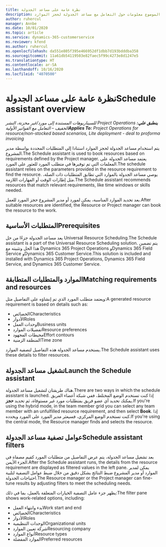 ```yaml
---
title: نظرة عامة على مساعد الجدولة
description: يقدم هذا الموضوع معلومات حول التعامل مع مساعد الجدولة لحجز الموارد.
author: ruhercul
manager: Annbe
ms.date: 10/01/2020
ms.topic: article
ms.service: dynamics-365-customerservice
ms.reviewer: kfend
ms.author: ruhercul
ms.openlocfilehash: da551e805f395e466952df1dbb7d193bdddba358
ms.sourcegitcommit: 11a61db54119503e82faec5f99c4273e8d1247e5
ms.translationtype: HT
ms.contentlocale: ar-SA
ms.lasthandoff: 10/16/2020
ms.locfileid: "4070500"
---
```

# <a name="schedule-assistant-overview"></a><span data-ttu-id="29b36-103">نظرة عامة على مساعد الجدولة</span><span class="sxs-lookup"><span data-stu-id="29b36-103">Schedule assistant overview</span></span>

<span data-ttu-id="29b36-104">_**ينطبق علي:** ‏‫Project Operations للسيناريوهات المستندة إلى مورد/غير مخزنة‬، ‏‫النشر الخفيف – التعامل مع الفواتير الأولية‬_</span><span class="sxs-lookup"><span data-stu-id="29b36-104">_**Applies To:** Project Operations for resource/non-stocked based scenarios, Lite deployment - deal to proforma invoicing_</span></span>

<span data-ttu-id="29b36-105">يتم استخدام مساعد الجدولة لحجز الموارد استنادا إلى المتطلبات المحددة بواسطة مدير المشروع.</span><span class="sxs-lookup"><span data-stu-id="29b36-105">The Schedule assistant is used to book resources based on requirements defined by the Project manager.</span></span> <span data-ttu-id="29b36-106">يعتمد مساعد الجدولة على المعلمات التي تم توفيرها في متطلب المورد للعثور على المورد.</span><span class="sxs-lookup"><span data-stu-id="29b36-106">The schedule assistant relies on the parameters provided in the resource requirement to find the resource.</span></span> <span data-ttu-id="29b36-107">يوصي مساعد الجدولة بالموارد التي تطابق المتطلبات ذات الصلة، مثل إطارات الوقت أو المهارات اللازمة.</span><span class="sxs-lookup"><span data-stu-id="29b36-107">The Schedule assistant recommends resources that match relevant requirements, like time windows or skills needed.</span></span>

<span data-ttu-id="29b36-108">بعد تحديد الموارد المناسبة، يمكن لمورد أو مدير المشروع حجز المورد للعمل.</span><span class="sxs-lookup"><span data-stu-id="29b36-108">After suitable resources are identified, the Resource or Project manager can book the resource to the work.</span></span>

## <a name="prerequisites"></a><span data-ttu-id="29b36-109">المتطلبات الأساسية</span><span class="sxs-lookup"><span data-stu-id="29b36-109">Prerequisites</span></span>

<span data-ttu-id="29b36-110">يعد مساعد الجدولة جزءًا من حل Universal Resource Scheduling.</span><span class="sxs-lookup"><span data-stu-id="29b36-110">The Schedule assistant is a part of the Universal Resource Scheduling solution.</span></span> <span data-ttu-id="29b36-111">يتم تضمين هذا الحل وتثبيته مع Dynamics 365 Project Operations وDynamics 365 Field Service وDynamics 365 Customer Service.</span><span class="sxs-lookup"><span data-stu-id="29b36-111">This solution is included and installed with Dynamics 365 Project Operations, Dynamics 365 Field Service, and Dynamics 365 Customer Service.</span></span>

## <a name="matching-requirements-and-resources"></a><span data-ttu-id="29b36-112">الموارد والمتطلبات المتطابقة</span><span class="sxs-lookup"><span data-stu-id="29b36-112">Matching requirements and resources</span></span>

<span data-ttu-id="29b36-113">ويعتمد متطلب المورد الذي تم إنشاؤه على التفاصيل مثل:</span><span class="sxs-lookup"><span data-stu-id="29b36-113">A generated resource requirement is based on details such as:</span></span>

-   <span data-ttu-id="29b36-114">الخصائص</span><span class="sxs-lookup"><span data-stu-id="29b36-114">Characteristics</span></span>
-   <span data-ttu-id="29b36-115">الأدوار</span><span class="sxs-lookup"><span data-stu-id="29b36-115">Roles</span></span>
-   <span data-ttu-id="29b36-116">وحدات العمل</span><span class="sxs-lookup"><span data-stu-id="29b36-116">Business units</span></span>
-   <span data-ttu-id="29b36-117">تفضيلات الموارد</span><span class="sxs-lookup"><span data-stu-id="29b36-117">Resource preferences</span></span>
-   <span data-ttu-id="29b36-118">محيطات المجهود</span><span class="sxs-lookup"><span data-stu-id="29b36-118">Effort contours</span></span>
-   <span data-ttu-id="29b36-119">المنطقة الزمنية</span><span class="sxs-lookup"><span data-stu-id="29b36-119">Time zone</span></span>

<span data-ttu-id="29b36-120">يستخدم مساعد الجدولة هذه التفاصيل لتصفية الموارد.</span><span class="sxs-lookup"><span data-stu-id="29b36-120">The Schedule assistant uses these details to filter resources.</span></span>

## <a name="launch-the-schedule-assistant"></a><span data-ttu-id="29b36-121">تشغيل مساعد الجدولة</span><span class="sxs-lookup"><span data-stu-id="29b36-121">Launch the Schedule assistant</span></span>

<span data-ttu-id="29b36-122">هناك طريقتان لتشغيل مساعد الجدولة.</span><span class="sxs-lookup"><span data-stu-id="29b36-122">There are two ways in which the schedule assistant is launched.</span></span> <span data-ttu-id="29b36-123">إذا كنت تستخدم الوضع المختلط، ففي شبكة أعضاء الفريق يمكنك تحديد أي عضو فريق بمتطلبات مورد غير مستوفاة، ثم تحديد **حجز**.</span><span class="sxs-lookup"><span data-stu-id="29b36-123">If you're using the hybrid mode, in the team member grid you can select any team member with an unfulfilled resource requirement, and then select **Book**.</span></span> <span data-ttu-id="29b36-124">إذا كنت تستخدم الوضع المركزي، فسيعثر مدير المورد على المورد ويحدده.</span><span class="sxs-lookup"><span data-stu-id="29b36-124">If you're using the central mode, the Resource manager finds and selects the resource.</span></span>

## <a name="schedule-assistant-filters"></a><span data-ttu-id="29b36-125">عوامل تصفية مساعد الجدولة</span><span class="sxs-lookup"><span data-stu-id="29b36-125">Schedule assistant filters</span></span>

<span data-ttu-id="29b36-126">بعد تشغيل مساعد الجدولة، يتم عرض التفاصيل من متطلبات المورد كقيم مصفاة في الجزء الأيمن.</span><span class="sxs-lookup"><span data-stu-id="29b36-126">After the Schedule assistant runs, the details from the resource requirement are displayed as filtered values in the left pane.</span></span> <span data-ttu-id="29b36-127">يمكن لمدير الموارد أو مدير المشروع ضبط النتائج بشكل دقيق من خلال ضبط عوامل التصفية لتلبية احتياجات الجدولة.</span><span class="sxs-lookup"><span data-stu-id="29b36-127">The Resource manager or the Project manager can fine-tune results by adjusting filters to meet the scheduling needs.</span></span>

<span data-ttu-id="29b36-128">يظهر جزء عامل التصفية الخيارات المتعلقة بالعمل، بما في ذلك:</span><span class="sxs-lookup"><span data-stu-id="29b36-128">The filter pane shows work-related options, including:</span></span>

-   <span data-ttu-id="29b36-129">بدء وانتهاء العمل</span><span class="sxs-lookup"><span data-stu-id="29b36-129">Work start and end</span></span>
-   <span data-ttu-id="29b36-130">الخصائص</span><span class="sxs-lookup"><span data-stu-id="29b36-130">Characteristics</span></span>
-   <span data-ttu-id="29b36-131">الأدوار</span><span class="sxs-lookup"><span data-stu-id="29b36-131">Roles</span></span>
-   <span data-ttu-id="29b36-132">الوحدات التنظيمية</span><span class="sxs-lookup"><span data-stu-id="29b36-132">Organizational units</span></span>
-   <span data-ttu-id="29b36-133">شركة تعيين الموارد‬</span><span class="sxs-lookup"><span data-stu-id="29b36-133">Resourcing company</span></span>
-   <span data-ttu-id="29b36-134">أنواع الموارد</span><span class="sxs-lookup"><span data-stu-id="29b36-134">Resource types</span></span>
-   <span data-ttu-id="29b36-135">الموارد المفضلة</span><span class="sxs-lookup"><span data-stu-id="29b36-135">Preferred resources</span></span>
